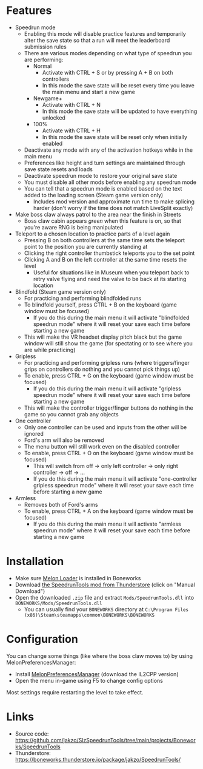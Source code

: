 # Features

- Speedrun mode
  - Enabling this mode will disable practice features and temporarily alter the save state so that a run will meet the leaderboard submission rules
  - There are various modes depending on what type of speedrun you are performing:
    - Normal
      - Activate with CTRL + S or by pressing A + B on both controllers
      - In this mode the save state will be reset every time you leave the main menu and start a new game
    - Newgame+
      - Activate with CTRL + N
      - In this mode the save state will be updated to have everything unlocked
    - 100%
      - Activate with CTRL + H
      - In this mode the save state will be reset only when initially enabled
  - Deactivate any mode with any of the activation hotkeys while in the main menu
  - Preferences like height and turn settings are maintained through save state resets and loads
  - Deactivate speedrun mode to restore your original save state
  - You must disable all other mods before enabling any speedrun mode
  - You can tell that a speedrun mode is enabled based on the text added to the loading screen (Steam game version only)
    - Includes mod version and approximate run time to make splicing harder (don't worry if the time does not match LiveSplit exactly)
- Make boss claw always patrol to the area near the finish in Streets
  - Boss claw cabin appears _green_ when this feature is on, so that you're aware RNG is being manipulated
- Teleport to a chosen location to practice parts of a level again
  - Pressing B on both controllers at the same time sets the teleport point to the position you are currently standing at
  - Clicking the right controller thumbstick teleports you to the set point
  - Clicking A and B on the left controller at the same time resets the level
    - Useful for situations like in Museum when you teleport back to retry valve flying and need the valve to be back at its starting location
- Blindfold (Steam game version only)
  - For practicing and performing blindfolded runs
  - To blindfold yourself, press CTRL + B on the keyboard (game window must be focused)
    - If you do this during the main menu it will activate "blindfolded speedrun mode" where it will reset your save each time before starting a new game
  - This will make the VR headset display pitch black but the game window will still show the game (for spectating or to see where you are while practicing)
- Gripless
  - For practicing and performing gripless runs (where triggers/finger grips on controllers do nothing and you cannot pick things up)
  - To enable, press CTRL + G on the keyboard (game window must be focused)
    - If you do this during the main menu it will activate "gripless speedrun mode" where it will reset your save each time before starting a new game
  - This will make the controller trigger/finger buttons do nothing in the game so you cannot grab any objects
- One controller
  - Only one controller can be used and inputs from the other will be ignored
  - Ford's arm will also be removed
  - The menu button will still work even on the disabled controller
  - To enable, press CTRL + O on the keyboard (game window must be focused)
    - This will switch from off -> only left controller -> only right controller -> off -> ...
    - If you do this during the main menu it will activate "one-controller gripless speedrun mode" where it will reset your save each time before starting a new game
- Armless
  - Removes both of Ford's arms
  - To enable, press CTRL + A on the keyboard (game window must be focused)
    - If you do this during the main menu it will activate "armless speedrun mode" where it will reset your save each time before starting a new game

# Installation

- Make sure [Melon Loader](https://melonwiki.xyz/#/?id=what-is-melonloader) is installed in Boneworks
- Download [the SpeedrunTools mod from Thunderstore](https://boneworks.thunderstore.io/package/jakzo/SpeedrunTools/) (click on "Manual Download")
- Open the downloaded `.zip` file and extract `Mods/SpeedrunTools.dll` into `BONEWORKS/Mods/SpeedrunTools.dll`
  - You can usually find your `BONEWORKS` directory at `C:\Program Files (x86)\Steam\steamapps\common\BONEWORKS\BONEWORKS`

# Configuration

You can change some things (like where the boss claw moves to) by using MelonPreferencesManager:

- Install [MelonPreferencesManager](https://github.com/sinai-dev/MelonPreferencesManager) (download the IL2CPP version)
- Open the menu in-game using F5 to change config options

Most settings require restarting the level to take effect.

# Links

- Source code: https://github.com/jakzo/SlzSpeedrunTools/tree/main/projects/Boneworks/SpeedrunTools
- Thunderstore: https://boneworks.thunderstore.io/package/jakzo/SpeedrunTools/
